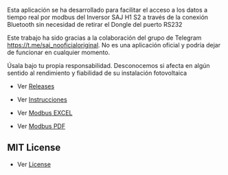 Esta aplicación se ha desarrollado para facilitar el acceso a los datos a tiempo real por modbus del Inversor SAJ H1 S2 a través de la conexión Bluetooth sin necesidad de retirar el Dongle del puerto RS232

Este trabajo ha sido gracias a la colaboración del grupo de Telegram https://t.me/saj_nooficialoriginal. No es una aplicación oficial y podría dejar de funcionar en cualquier momento.

Úsala bajo tu propia responsabilidad. Desconocemos si afecta en algún sentido al rendimiento y fiabilidad de su instalación fotovoltaica

- Ver [Releases](https://github.com/sgsancho/saj_h1_s2_modbus_bluetooth/releases)

- Ver [Instrucciones](https://github.com/sgsancho/saj_h1_s2_modbus_bluetooth/blob/main/documentacion/instrucciones_saj_h1s2_modbus.pdf)

- Ver [Modbus EXCEL](https://github.com/sgsancho/saj_h1_s2_modbus_bluetooth/blob/main/documentacion/SAJ_Modbus_Communication_Protocol_2020.xlsx)

- Ver [Modbus PDF](https://github.com/sgsancho/saj_h1_s2_modbus_bluetooth/blob/main/documentacion/instrucciones_saj_h1s2_modbus.pdf)


## MIT License
- Ver [License](LICENSE)